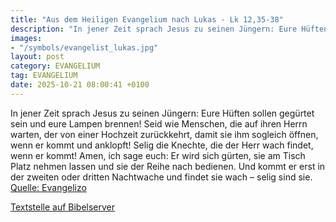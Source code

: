 ```yaml
---
title: "Aus dem Heiligen Evangelium nach Lukas - Lk 12,35-38"
description: "In jener Zeit sprach Jesus zu seinen Jüngern: Eure Hüften sollen gegürtet sein und eure Lampen brennen! Seid wie Menschen, die auf ihren Herrn warten, der von einer Hochzeit zurückkehrt, damit sie ihm sogleich öffnen, wenn er kommt und anklopft! Selig die Knechte, die der Herr wa...."
images:
- "/symbols/evangelist_lukas.jpg"
layout: post
category: EVANGELIUM
tag: EVANGELIUM
date: 2025-10-21 08:00:41 +0100
---
```

In jener Zeit sprach Jesus zu seinen Jüngern: Eure Hüften sollen gegürtet sein und eure Lampen brennen!
Seid wie Menschen, die auf ihren Herrn warten, der von einer Hochzeit zurückkehrt, damit sie ihm sogleich öffnen, wenn er kommt und anklopft!
Selig die Knechte, die der Herr wach findet, wenn er kommt! Amen, ich sage euch: Er wird sich gürten, sie am Tisch Platz nehmen lassen und sie der Reihe nach bedienen.<!--more-->
Und kommt er erst in der zweiten oder dritten Nachtwache und findet sie wach – selig sind sie.<br>
[Quelle: Evangelizo](https://evangeliumtagfuertag.org/DE/gospel)

[Textstelle auf Bibelserver](https://www.bibleserver.com/EU/Lukas12,35-38)

